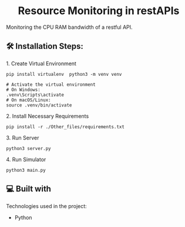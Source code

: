 <h1 align="center" id="title">Resource Monitoring in restAPIs</h1>

<p id="description">Monitoring the CPU RAM bandwidth of a restful API.</p>

<h2>🛠️ Installation Steps:</h2>

<p>1. Create Virtual Environment</p>

```
pip install virtualenv  python3 -m venv venv

# Activate the virtual environment
# On Windows:
.venv\Scripts\activate
# On macOS/Linux:
source .venv/bin/activate
```

<p>2. Install Necessary Requirements</p>

```
pip install -r ./Other_files/requirements.txt
```

<p>3. Run Server</p>

```
python3 server.py
```

<p>4. Run Simulator</p>

```
python3 main.py
```

<h2>💻 Built with</h2>

Technologies used in the project:

- Python
